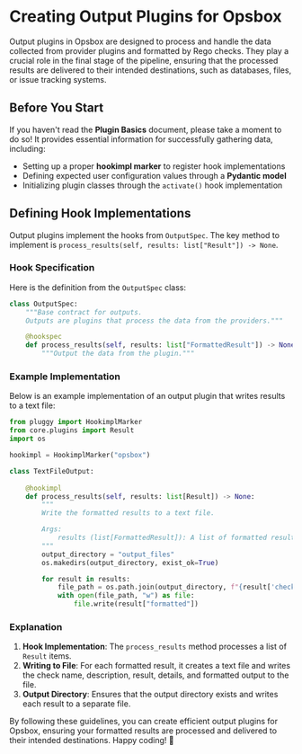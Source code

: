 # Creating Output Plugins for Opsbox

Output plugins in Opsbox are designed to process and handle the data collected from provider plugins and formatted by Rego checks. They play a crucial role in the final stage of the pipeline, ensuring that the processed results are delivered to their intended destinations, such as databases, files, or issue tracking systems.


## Before You Start

If you haven't read the **Plugin Basics** document, please take a moment to do so! It provides essential information for successfully gathering data, including:

- Setting up a proper **hookimpl marker** to register hook implementations
- Defining expected user configuration values through a **Pydantic model**
- Initializing plugin classes through the `activate()` hook implementation


## Defining Hook Implementations

Output plugins implement the hooks from `OutputSpec`. The key method to implement is `process_results(self, results: list["Result"]) -> None`.

### Hook Specification

Here is the definition from the `OutputSpec` class:

```python
class OutputSpec:
    """Base contract for outputs.
    Outputs are plugins that process the data from the providers."""

    @hookspec
    def process_results(self, results: list["FormattedResult"]) -> None:
        """Output the data from the plugin."""
```

### Example Implementation

Below is an example implementation of an output plugin that writes results to a text file:

```python
from pluggy import HookimplMarker
from core.plugins import Result
import os

hookimpl = HookimplMarker("opsbox")

class TextFileOutput:
    
    @hookimpl
    def process_results(self, results: list[Result]) -> None:
        """
        Write the formatted results to a text file.

        Args:
            results (list[FormattedResult]): A list of formatted results to be written to a file.
        """
        output_directory = "output_files"
        os.makedirs(output_directory, exist_ok=True)

        for result in results:
            file_path = os.path.join(output_directory, f"{result['check_name']}.txt")
            with open(file_path, "w") as file:
                file.write(result["formatted"])
```

### Explanation

1. **Hook Implementation**: The `process_results` method processes a list of `Result` items.
2. **Writing to File**: For each formatted result, it creates a text file and writes the check name, description, result, details, and formatted output to the file.
3. **Output Directory**: Ensures that the output directory exists and writes each result to a separate file.

By following these guidelines, you can create efficient output plugins for Opsbox, ensuring your formatted results are processed and delivered to their intended destinations. Happy coding! 🚀
